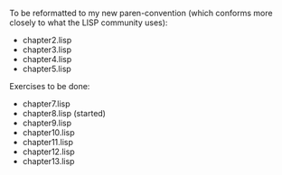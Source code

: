 To be reformatted to my new paren-convention (which conforms more closely to
what the LISP community uses):

 - chapter2.lisp
 - chapter3.lisp
 - chapter4.lisp
 - chapter5.lisp

Exercises to be done:

 - chapter7.lisp
 - chapter8.lisp (started)
 - chapter9.lisp
 - chapter10.lisp
 - chapter11.lisp
 - chapter12.lisp
 - chapter13.lisp
